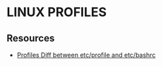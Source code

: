 # LINUX PROFILES

## Resources

- [Profiles Diff between etc/profile and etc/bashrc](http://bencane.com/2013/09/16/understanding-a-little-more-about-etcprofile-and-etcbashrc/)
